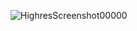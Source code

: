 ![HighresScreenshot00000](https://github.com/Moonface7/TankGame/assets/138595714/f62d1be1-c754-495e-90a1-290a08147fdc)
